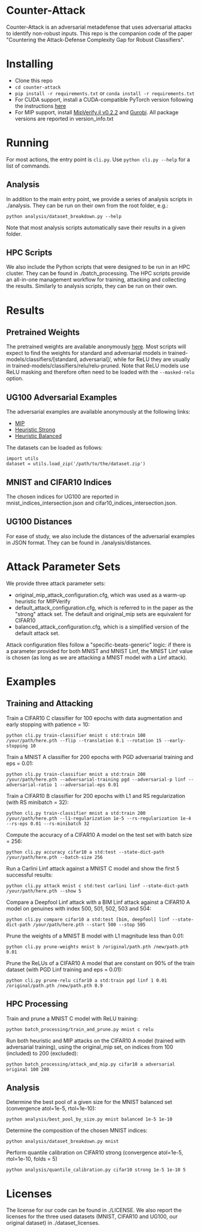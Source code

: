 # Counter-Attack

Counter-Attack is an adversarial metadefense that uses adversarial attacks to identify non-robust inputs.
This repo is the companion code of the paper "Countering the Attack-Defense Complexity Gap for Robust Classifiers".

# Installing

* Clone this repo
* `cd counter-attack`
* `pip install -r requirements.txt` or `conda install -r requirements.txt`
* For CUDA support, install a CUDA-compatible PyTorch version following the instructions [here](https://pytorch.org/get-started)
* For MIP support, install [MipVerify.jl v0.2.2](https://github.com/vtjeng/MIPVerify.jl) and [Gurobi](https://www.gurobi.com/). All package versions are reported in version_info.txt

# Running

For most actions, the entry point is `cli.py`. Use `python cli.py --help` for a list of commands.

## Analysis

In addition to the main entry point, we provide a series of analysis scripts in ./analysis.
They can be run on their own from the root folder, e.g.:
```
python analysis/dataset_breakdown.py --help
```

Note that most analysis scripts automatically save their results in a given folder.

## HPC Scripts

We also include the Python scripts that were designed to be run in an HPC cluster. They can be found in ./batch_processing. The HPC scripts provide an all-in-one management workflow for training, attacking and collecting the results. Similarly to analysis scripts, they can be run on their own.

# Results

## Pretrained Weights

The pretrained weights are available anonymously [here](https://figshare.com/s/09524a278aba9cbb7be0). Most scripts will expect to find the weights for standard and adversarial models in trained-models/classifiers/[standard, adversarial]/, while for ReLU they are usually in trained-models/classifiers/relu/relu-pruned. Note that ReLU models use ReLU masking and therefore often need to be loaded with the `--masked-relu` option.

## UG100 Adversarial Examples

The adversarial examples are available anonymously at the following links:
- [MIP](https://figshare.com/s/ae397c93470b4ac80bb4)
- [Heuristic Strong](https://figshare.com/s/b4841d9fa2d8e79af1d7)
- [Heuristic Balanced](https://figshare.com/s/17130277649b015f492d)

The datasets can be loaded as follows:
```
import utils
dataset = utils.load_zip('/path/to/the/dataset.zip')
```

## MNIST and CIFAR10 Indices

The chosen indices for UG100 are reported in mnist_indices_intersection.json and cifar10_indices_intersection.json.

## UG100 Distances
For ease of study, we also include the distances of the adversarial examples in JSON format. They can be found in ./analysis/distances.

# Attack Parameter Sets
We provide three attack parameter sets:
- original_mip_attack_configuration.cfg, which was used as a warm-up heuristic for MIPVerify
- default_attack_configuration.cfg, which is referred to in the paper as the "strong" attack set.
The default and original_mip sets are equivalent for CIFAR10
- balanced_attack_configuration.cfg, which is a simplified version of the default attack set.

Attack configuration files follow a "specific-beats-generic" logic: if there is a parameter provided for both MNIST and MNIST Linf, the MNIST Linf value is chosen (as long as we are attacking a MNIST model with a Linf attack).

# Examples

## Training and Attacking

Train a CIFAR10 C classifier for 100 epochs with data augmentation and early stopping with patience = 10:
```
python cli.py train-classifier mnist c std:train 100 /your/path/here.pth --flip --translation 0.1 --rotation 15 --early-stopping 10
```

Train a MNIST A classifier for 200 epochs with PGD adversarial training and eps = 0.01:
```
python cli.py train-classifier mnist a std:train 200 /your/path/here.pth --adversarial-training pgd --adversarial-p linf --adversarial-ratio 1 --adversarial-eps 0.01
```

Train a CIFAR10 B classifier for 200 epochs with L1 and RS regularization (with RS minibatch = 32):
```
python cli.py train-classifier mnist a std:train 200 /your/path/here.pth --l1-regularization 1e-5 --rs-regularization 1e-4 --rs-eps 0.01 --rs-minibatch 32
```

Compute the accuracy of a CIFAR10 A model on the test set with batch size = 256:
```
python cli.py accuracy cifar10 a std:test --state-dict-path /your/path/here.pth --batch-size 256
```

Run a Carlini Linf attack against a MNIST C model and show the first 5 successful results:
```
python cli.py attack mnist c std:test carlini linf --state-dict-path /your/path/here.pth --show 5
```

Compare a Deepfool Linf attack with a BIM Linf attack against a CIFAR10 A model on genuines with index 500, 501, 502, 503 and 504:
```
python cli.py compare cifar10 a std:test [bim, deepfool] linf --state-dict-path /your/path/here.pth --start 500 --stop 505
```

Prune the weights of a MNIST B model with L1 magnitude less than 0.01:
```
python cli.py prune-weights mnist b /original/path.pth /new/path.pth 0.01
```

Prune the ReLUs of a CIFAR10 A model that are constant on 90% of the train dataset (with PGD Linf training and eps = 0.01):
```
python cli.py prune-relu cifar10 a std:train pgd linf 1 0.01 /original/path.pth /new/path.pth 0.9
```

## HPC Processing

Train and prune a MNIST C model with ReLU training:
```
python batch_processing/train_and_prune.py mnist c relu
```

Run both heuristic and MIP attacks on the CIFAR10 A model (trained with adversarial training), using the original_mip set, on indices from 100 (included) to 200 (excluded):
```
python batch_processing/attack_and_mip.py cifar10 a adversarial original 100 200
```

## Analysis

Determine the best pool of a given size for the MNIST balanced set (convergence atol=1e-5, rtol=1e-10):
```
python analysis/best_pool_by_size.py mnist balanced 1e-5 1e-10
```

Determine the composition of the chosen MNIST indices:
```
python analysis/dataset_breakdown.py mnist
```

Perform quantile calibration on CIFAR10 strong (convergence atol=1e-5, rtol=1e-10, folds = 5)
```
python analysis/quantile_calibration.py cifar10 strong 1e-5 1e-10 5
```

# Licenses

The license for our code can be found in ./LICENSE. We also report the licenses for the three used datasets (MNIST, CIFAR10 and UG100, our original dataset) in ./dataset_licenses.
